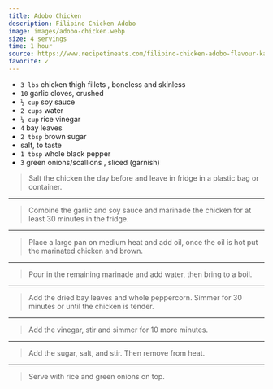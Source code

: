 ```yaml
---
title: Adobo Chicken
description: Filipino Chicken Adobo
image: images/adobo-chicken.webp
size: 4 servings
time: 1 hour
source: https://www.recipetineats.com/filipino-chicken-adobo-flavour-kapow/
favorite: ✓
---
```


* `3 lbs` chicken thigh fillets , boneless and skinless
* `10` garlic cloves, crushed
* `½ cup` soy sauce
* `2 cups` water
* `¼ cup` rice vinegar
* `4` bay leaves
* `2 tbsp` brown sugar
* salt, to taste
* `1 tbsp` whole black pepper
* `3` green onions/scallions , sliced (garnish)

> Salt the chicken the day before and leave in fridge in a plastic bag or container.

---

> Combine the garlic and soy sauce and marinade the chicken for at least 30 minutes in the fridge.

---

> Place a large pan on medium heat and add oil, once the oil is hot put the marinated chicken and brown.

---

> Pour in the remaining marinade and add water, then bring to a boil.

---

> Add the dried bay leaves and whole peppercorn. Simmer for 30 minutes or until the chicken is tender.

---

> Add the vinegar, stir and simmer for 10 more minutes.

---

> Add the sugar, salt, and stir. Then remove from heat.

---

> Serve with rice and green onions on top.
